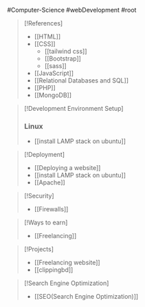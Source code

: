 #Computer-Science #webDevelopment #root 

>[!References]
>- [[HTML]]
>- [[CSS]]
>	- [[tailwind css]]
>	- [[Bootstrap]]
>	- [[sass]]
>- [[JavaScript]]
>- [[Relational Databases and SQL]]
>- [[PHP]]
>- [[MongoDB]]

>[!Development Environment Setup]
>### **Linux**
>- [[install LAMP stack on ubuntu]]

>[!Deployment]
>- [[Deploying a website]]
>- [[install LAMP stack on ubuntu]]
>- [[Apache]]

>[!Security]
>- [[Firewalls]]

>[!Ways to earn]
>- [[Freelancing]]

>[!Projects]
>- [[Freelancing website]]
>- [[clippingbd]]

>[!Search Engine Optimization]
>- [[SEO(Search Engine Optimization)]]

